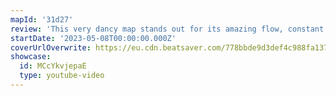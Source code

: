```yaml
---
mapId: '31d27'
review: 'This very dancy map stands out for its amazing flow, constant side to side movement, great stack usage emphasis and gameplay-wise, and nice V2 lightshow!'
startDate: '2023-05-08T00:00:00.000Z'
coverUrlOverwrite: https://eu.cdn.beatsaver.com/778bbde9d3def4c988fa137cb3a2e0424b6cc1b7.jpg
showcase:
  id: MCcYkvjepaE
  type: youtube-video
---
```


